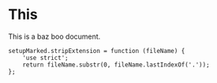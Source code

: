 # This

This is a baz boo document.

```
setupMarked.stripExtension = function (fileName) {
    'use strict';
    return fileName.substr(0, fileName.lastIndexOf('.'));
};
```
